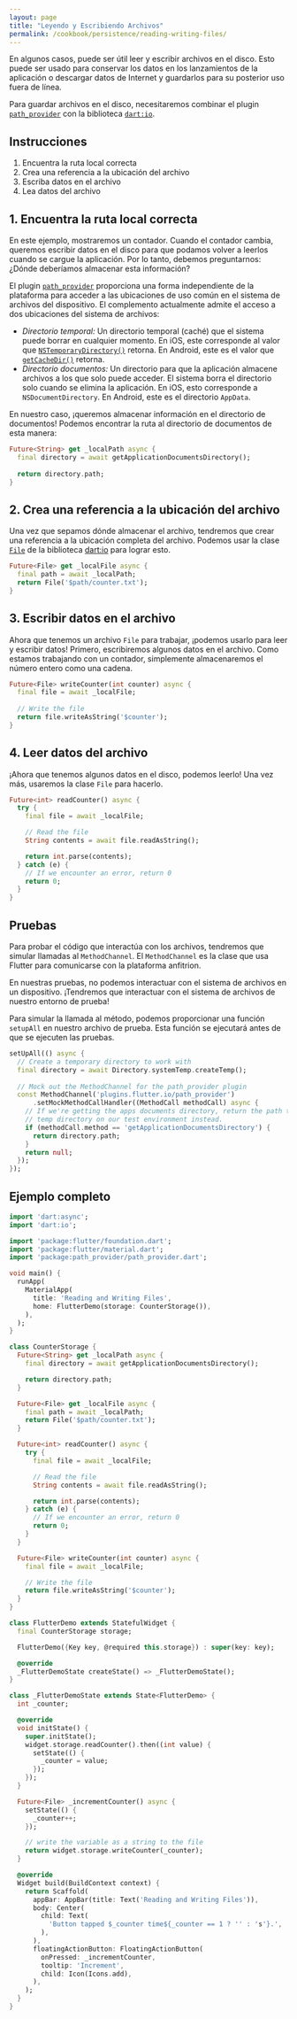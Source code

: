```yaml
---
layout: page
title: "Leyendo y Escribiendo Archivos"
permalink: /cookbook/persistence/reading-writing-files/
---
```


En algunos casos, puede ser útil leer y escribir archivos en el disco. Esto puede 
ser usado para conservar los datos en los lanzamientos de la aplicación o descargar 
datos de Internet y guardarlos para su posterior uso fuera de línea.

Para guardar archivos en el disco, necesitaremos combinar el plugin
[`path_provider`](https://pub.dartlang.org/packages/path_provider) con 
la biblioteca [`dart:io`](https://docs.flutter.io/flutter/dart-io/dart-io-library.html).

  
## Instrucciones

  1. Encuentra la ruta local correcta
  2. Crea una referencia a la ubicación del archivo
  3. Escriba datos en el archivo
  4. Lea datos del archivo
  
## 1. Encuentra la ruta local correcta

En este ejemplo, mostraremos un contador. Cuando el contador cambia, queremos escribir 
datos en el disco para que podamos volver a leerlos cuando se cargue la aplicación. Por 
lo tanto, debemos preguntarnos: ¿Dónde deberíamos almacenar esta información?

El plugin [`path_provider`](https://pub.dartlang.org/packages/path_provider) 
proporciona una forma independiente de la plataforma para acceder a las ubicaciones de 
uso común en el sistema de archivos del dispositivo. El complemento actualmente admite 
el acceso a dos ubicaciones del sistema de archivos:

  * *Directorio temporal:* Un directorio temporal (caché) que el sistema puede borrar 
  en cualquier momento. En iOS, este corresponde al valor que 
  [`NSTemporaryDirectory()`](https://developer.apple.com/reference/foundation/1409211-nstemporarydirectory) 
  retorna. En Android, este es el valor que 
  [`getCacheDir()`](https://developer.android.com/reference/android/content/Context.html#getCacheDir()) 
  retorna.
  * *Directorio documentos:* Un directorio para que la aplicación almacene archivos 
  a los que solo puede acceder. El sistema borra el directorio solo cuando se elimina 
  la aplicación. En iOS, esto corresponde a `NSDocumentDirectory`. En Android, este 
  es el directorio `AppData`.
  
En nuestro caso, ¡queremos almacenar información en el directorio de documentos! 
Podemos encontrar la ruta al directorio de documentos de esta manera:
  
<!-- skip -->
```dart
Future<String> get _localPath async {
  final directory = await getApplicationDocumentsDirectory();
  
  return directory.path;
}
```

## 2. Crea una referencia a la ubicación del archivo

Una vez que sepamos dónde almacenar el archivo, tendremos que crear una referencia a la 
ubicación completa del archivo. Podemos usar la clase [`File`](https://docs.flutter.io/flutter/dart-io/File-class.html) 
de la biblioteca [dart:io](https://docs.flutter.io/flutter/dart-io/dart-io-library.html) para lograr esto.

<!-- skip -->
```dart
Future<File> get _localFile async {
  final path = await _localPath;
  return File('$path/counter.txt');
}
```

## 3. Escribir datos en el archivo

Ahora que tenemos un archivo `File` para trabajar, ¡podemos usarlo para leer y escribir datos! 
Primero, escribiremos algunos datos en el archivo. Como estamos trabajando con un contador, 
simplemente almacenaremos el número entero como una cadena.

<!-- skip -->
```dart
Future<File> writeCounter(int counter) async {
  final file = await _localFile;
  
  // Write the file
  return file.writeAsString('$counter');
}
``` 

## 4. Leer datos del archivo

¡Ahora que tenemos algunos datos en el disco, podemos leerlo! Una vez más, usaremos la clase 
`File` para hacerlo.

<!-- skip -->
```dart
Future<int> readCounter() async {
  try {
    final file = await _localFile;

    // Read the file
    String contents = await file.readAsString();

    return int.parse(contents);
  } catch (e) {
    // If we encounter an error, return 0
    return 0;
  }
}
``` 

## Pruebas

Para probar el código que interactúa con los archivos, tendremos que simular llamadas al 
`MethodChannel`. El `MethodChannel` es la clase que usa Flutter para comunicarse con la 
plataforma anfitrion.

En nuestras pruebas, no podemos interactuar con el sistema de archivos en un dispositivo. 
¡Tendremos que interactuar con el sistema de archivos de nuestro entorno de prueba!

Para simular la llamada al método, podemos proporcionar una función `setupAll` en nuestro 
archivo de prueba. Esta función se ejecutará antes de que se ejecuten las pruebas.

<!-- skip -->
```dart
setUpAll(() async {
  // Create a temporary directory to work with
  final directory = await Directory.systemTemp.createTemp();
  
  // Mock out the MethodChannel for the path_provider plugin
  const MethodChannel('plugins.flutter.io/path_provider')
      .setMockMethodCallHandler((MethodCall methodCall) async {
    // If we're getting the apps documents directory, return the path to the
    // temp directory on our test environment instead.
    if (methodCall.method == 'getApplicationDocumentsDirectory') {
      return directory.path;
    }
    return null;
  });
});
``` 

## Ejemplo completo

```dart
import 'dart:async';
import 'dart:io';

import 'package:flutter/foundation.dart';
import 'package:flutter/material.dart';
import 'package:path_provider/path_provider.dart';

void main() {
  runApp(
    MaterialApp(
      title: 'Reading and Writing Files',
      home: FlutterDemo(storage: CounterStorage()),
    ),
  );
}

class CounterStorage {
  Future<String> get _localPath async {
    final directory = await getApplicationDocumentsDirectory();

    return directory.path;
  }

  Future<File> get _localFile async {
    final path = await _localPath;
    return File('$path/counter.txt');
  }

  Future<int> readCounter() async {
    try {
      final file = await _localFile;

      // Read the file
      String contents = await file.readAsString();

      return int.parse(contents);
    } catch (e) {
      // If we encounter an error, return 0
      return 0;
    }
  }

  Future<File> writeCounter(int counter) async {
    final file = await _localFile;

    // Write the file
    return file.writeAsString('$counter');
  }
}

class FlutterDemo extends StatefulWidget {
  final CounterStorage storage;

  FlutterDemo({Key key, @required this.storage}) : super(key: key);

  @override
  _FlutterDemoState createState() => _FlutterDemoState();
}

class _FlutterDemoState extends State<FlutterDemo> {
  int _counter;

  @override
  void initState() {
    super.initState();
    widget.storage.readCounter().then((int value) {
      setState(() {
        _counter = value;
      });
    });
  }

  Future<File> _incrementCounter() async {
    setState(() {
      _counter++;
    });

    // write the variable as a string to the file
    return widget.storage.writeCounter(_counter);
  }

  @override
  Widget build(BuildContext context) {
    return Scaffold(
      appBar: AppBar(title: Text('Reading and Writing Files')),
      body: Center(
        child: Text(
          'Button tapped $_counter time${_counter == 1 ? '' : 's'}.',
        ),
      ),
      floatingActionButton: FloatingActionButton(
        onPressed: _incrementCounter,
        tooltip: 'Increment',
        child: Icon(Icons.add),
      ),
    );
  }
}
```
